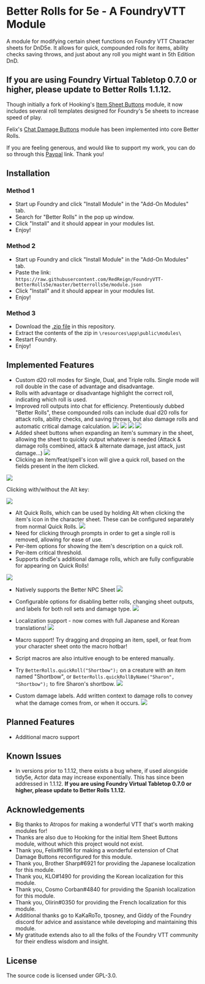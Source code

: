 # Better Rolls for 5e - A FoundryVTT Module
A module for modifying certain sheet functions on Foundry VTT Character sheets for DnD5e. It allows for quick, compounded rolls for items, ability checks saving throws, and just about any roll you might want in 5th Edition DnD.

## If you are using Foundry Virtual Tabletop 0.7.0 or higher, please update to Better Rolls 1.1.12.

Though initially a fork of Hooking's [Item Sheet Buttons](https://gitlab.com/hooking/foundry-vtt---item-sheet-buttons) module, it now includes several roll templates designed for Foundry's 5e sheets to increase speed of play.

Felix's [Chat Damage Buttons](https://github.com/syl3r86/chatdamagebuttons-betterrolls) module has been implemented into core Better Rolls. 

If you are feeling generous, and would like to support my work, you can do so through this [Paypal](https://www.paypal.me/RedReignDonate) link. Thank you!

## Installation
### Method 1
- Start up Foundry and click "Install Module" in the "Add-On Modules" tab.
- Search for "Better Rolls" in the pop up window.
- Click "Install" and it should appear in your modules list.
- Enjoy!

### Method 2
- Start up Foundry and click "Install Module" in the "Add-On Modules" tab.
- Paste the link: `https://raw.githubusercontent.com/RedReign/FoundryVTT-BetterRolls5e/master/betterrolls5e/module.json`
- Click "Install" and it should appear in your modules list.
- Enjoy!

### Method 3
- Download the [.zip file](https://github.com/RedReign/FoundryVTT-BetterRolls5e/raw/master/betterrolls5e.zip) in this repository.
- Extract the contents of the zip in `\resources\app\public\modules\`
- Restart Foundry.
- Enjoy!

## Implemented Features
- Custom d20 roll modes for Single, Dual, and Triple rolls. Single mode will roll double in the case of advantage and disadvantage.
- Rolls with advantage or disadvantage highlight the correct roll, indicating which roll is used.
- Improved roll outputs into chat for efficiency. Pretentiously dubbed "Better Rolls", these compounded rolls can include dual d20 rolls for attack rolls, ability checks, and saving throws, but also damage rolls and automatic critical damage calculation.
![](https://i.imgur.com/Pq5HK73.png)
![](https://i.imgur.com/6YzQWG9.png)
![](https://i.imgur.com/pME8Tsz.png)
![](https://i.imgur.com/XO2JUjB.png)
- Added sheet buttons when expanding an item's summary in the sheet, allowing the sheet to quickly output whatever is needed (Attack & damage rolls combined, attack & alternate damage, just attack, just damage...)
![](https://i.imgur.com/uFvpDPw.png)
- Clicking an item/feat/spell's icon will give a quick roll, based on the fields present in the item clicked.

![](https://i.imgur.com/2kNCHdZ.png)

Clicking with/without the Alt key:

![](https://i.imgur.com/Od15JXz.png)

- Alt Quick Rolls, which can be used by holding Alt when clicking the item's icon in the character sheet. These can be configured separately from normal Quick Rolls.
![](https://i.imgur.com/yPzgzEe.png)
- Need for clicking through prompts in order to get a single roll is removed, allowing for ease of use.
- Per-item options for showing the item's description on a quick roll.
- Per-item critical threshold.
- Supports dnd5e's additional damage rolls, which are fully configurable for appearing on Quick Rolls!

![](https://i.imgur.com/FkotJOG.png)
- Natively supports the Better NPC Sheet
![](https://i.imgur.com/qleIQsq.png)
- Configurable options for disabling better rolls, changing sheet outputs, and labels for both roll sets and damage type.
![](https://i.imgur.com/Wd0iT0E.png)
- Localization support - now comes with full Japanese and Korean translations!
![](https://cdn.discordapp.com/attachments/513918036919713802/635495803787542559/unknown.png)

- Macro support! Try dragging and dropping an item, spell, or feat from your character sheet onto the macro hotbar!
- Script macros are also intuitive enough to be entered manually.
- Try `BetterRolls.quickRoll("Shortbow");` on a creature with an item named "Shortbow", or `BetterRolls.quickRollByName("Sharon", "Shortbow");` to fire Sharon's shortbow.
![](https://i.imgur.com/fMMWz3m.gif)
- Custom damage labels. Add written context to damage rolls to convey what the damage comes from, or when it occurs.
![](https://i.imgur.com/L9NTE7G.png)

## Planned Features
- Additional macro support

## Known Issues
- In versions prior to 1.1.12, there exists a bug where, if used alongside tidy5e, Actor data may increase exponentially. This has since been addressed in 1.1.12. **If you are using Foundry Virtual Tabletop 0.7.0 or higher, please update to Better Rolls 1.1.12.**

## Acknowledgements
- Big thanks to Atropos for making a wonderful VTT that's worth making modules for!
- Thanks are also due to Hooking for the initial Item Sheet Buttons module, without which this project would not exist.
- Thank you, Felix#6196 for making a wonderful extension of Chat Damage Buttons reconfigured for this module.
- Thank you, Brother Sharp#6921 for providing the Japanese localization for this module.
- Thank you, KLO#1490 for providing the Korean localization for this module.
- Thank you, Cosmo Corban#4840 for providing the Spanish localization for this module.
- Thank you, Olirin#0350 for providing the French localization for this module.
- Additional thanks go to KaKaRoTo, tposney, and Giddy of the Foundry discord for advice and assistance while developing and maintaining this module.
- My gratitude extends also to all the folks of the Foundry VTT community for their endless wisdom and insight.

## License
The source code is licensed under GPL-3.0.
